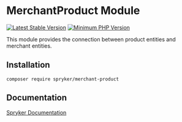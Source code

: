 # MerchantProduct Module
[![Latest Stable Version](https://poser.pugx.org/spryker/merchant-product/v/stable.svg)](https://packagist.org/packages/spryker/merchant-product)
[![Minimum PHP Version](https://img.shields.io/badge/php-%3E%3D%207.3-8892BF.svg)](https://php.net/)

This module provides the connection between product entities and merchant entities.

## Installation

```
composer require spryker/merchant-product
```

## Documentation

[Spryker Documentation](https://academy.spryker.com/developing_with_spryker/module_guide/modules.html)
